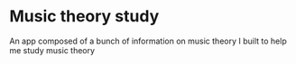 # Music theory study

An app composed of a bunch of information on music theory I built to help me study music theory

